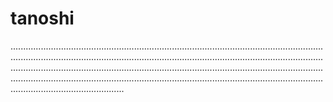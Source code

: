 # tanoshi

.............................................................................................................................................................................................................................................................................................................................................................................................................................................................................................................................................................